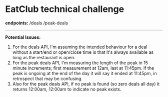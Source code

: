 # EatClub technical challenge

**endpoints:**
/deals
/peak-deals

***

**Potential Issues:**
1. For the deals API, I'm assuming the intended behaviour for a deal without a start/end or open/close time is that it's always available as long as the restaurant is open.
2. For the peak deals API, I'm measuring the length of the peak in 15 minute increments; first measurement at 12am, last at 11:45pm. If the peak is ongoing at the end of the day it will say it ended at 11:45pm, in retrospect that may be confusing.
3. Also for the peak deals API, if no peak is found (so zero deals all day) it returns 12:00am, 12:00am to indicate no peak exists.



